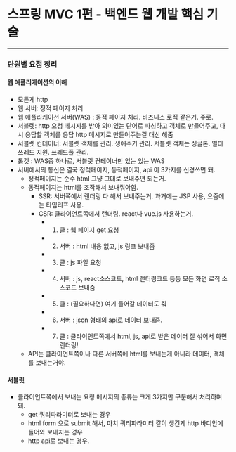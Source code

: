 # 스프링 MVC 1편 - 백엔드 웹 개발 핵심 기술
-------------
### 단원별 요점 정리

#### 웹 애플리케이션의 이해
- 모든게 http
- 웹 서버: 정적 페이지 처리
- 웹 애플리케이션 서버(WAS) : 동적 페이지 처리. 비즈니스 로직 같은거. 주로.
- 서블렛: http 요청 메시지를 받아 의미있는 단어로 파싱하고 객체로 만들어주고, 다시 응답할 객체를 응답 http 메시지로 만들어주는걸 대신 해줌
- 서블렛 컨테이너: 서블렛 객체를 관리. 생애주기 관리. 서블릿 객체는 싱글톤. 멀티쓰레드 지원. 쓰레드풀 관리.
- 톰캣 : WAS중 하나로, 서블릿 컨테이너만 있는 있는 WAS
- 서버에서의 통신은 결국 정적페이지, 동적페이지, api 이 3가지를 신경쓰면 돼.
  - 정적페이지는 순수 html 그냥 그대로 보내주면 되는거.
  - 동적페이지는 html를 조작해서 보내줘야함. 
    - SSR: 서버쪽에서 랜더링 다 해서 보내주는거. 과거에는 JSP 사용, 요즘에는 타임리프 사용.
    - CSR: 클라이언트쪽에서 랜더링. react나 vue.js 사용하는거.
      - 1. 클 : 웹 페이지 get 요청
      - 2. 서버 : html 내용 없고, js 링크 보내줌
      - 3. 클 : js 파일 요청
      - 4. 서버 : js, react소스코드, html 랜더링코드 등등 모든 화면 로직 소스코드 보내줌
      - 5. 클 : (필요하다면) 여기 들어갈 데이터도 줘
      - 6. 서버 : json 형태의 api로 데이터 보내줌.
      - 7. 클 : 클라이언트쪽에서 html, js, api로 받은 데이터 잘 섞어서 화면 랜더링!
  - API는 클라이언트쪽이나 다른 서버쪽에 html를 보내는게 아니라 데이터, 객체를 보내는거야.

#### 서블릿
- 클라이언트쪽에서 보내는 요청 메시지의 종류는 크게 3가지만 구분해서 처리하며 돼.
  - get 쿼리파라미터로 보내는 경우
  - html form 으로 submit 해서, 마치 쿼리파라미터 같이 생긴게 http 바디안에 들어와 보내지는 경우
  - http api로 보내는 경우.
